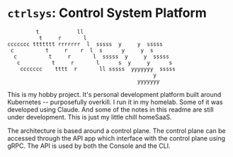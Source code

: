 # `ctrlsys`: Control System Platform

```
         t            ll
          t     r       l      
ccccccc ttttttt rrrrrrr  l  sssss  y     y  sssss                               
 c          t     r    r  l  s      y     y  s                        
  c          t     r       l  sssss  y     y  sssss
   c          t     r       l      s  y     y      s               
	ccccccc    tttt  r       ll sssss  yyyyyyy  sssss
                                              y
                                         yyyyyyy
```


This is my hobby project. It's personal development platform built around Kubernetes -- purposefully overkill. I run it in my homelab. Some of it was developed using Claude. And some of the notes in this readme are still under development. This is just my little chill homeSaaS.

The architecture is based around a control plane. The control plane can be accessed through the API app which interface with the control plane using gRPC. The API is used by both the Console and the CLI.



